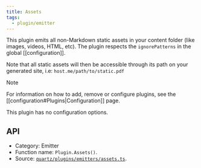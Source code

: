 ```yaml
---
title: Assets
tags:
  - plugin/emitter
---
```


This plugin emits all non-Markdown static assets in your content folder (like images, videos, HTML, etc). The plugin respects the `ignorePatterns` in the global [[configuration]].

Note that all static assets will then be accessible through its path on your generated site, i.e: `host.me/path/to/static.pdf`

> [!note]
> For information on how to add, remove or configure plugins, see the [[configuration#Plugins|Configuration]] page.

This plugin has no configuration options.

## API

- Category: Emitter
- Function name: `Plugin.Assets()`.
- Source: [`quartz/plugins/emitters/assets.ts`](https://github.com/upskiller-xyz/base/blob/v4/quartz/plugins/emitters/assets.ts).
